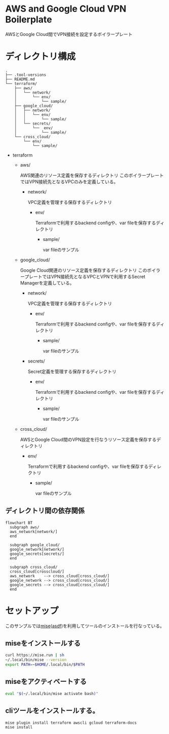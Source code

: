 # AWS and Google Cloud VPN Boilerplate
AWSとGoogle Cloud間でVPN接続を設定するボイラープレート

# ディレクトリ構成

```
.
├── .tool-versions
├── README.md
└── terraform/
    ├── aws/
    │   └── network/
    │       └── env/
    │           └── sample/
    ├── google_cloud/
    │   ├── network/
    │   │   └── env/
    │   │       └── sample/
    │   └── secrets/
    │       └──  env/
    │           └── sample/
    └── cross_cloud/
        └── env/
            └── sample/
```

- terraform
  - aws/
  
    AWS関連のリソース定義を保存するディレクトリ
    このボイラープレートではVPN接続先となるVPCのみを定義している。
  
    - network/
  
      VPC定義を管理する保存するディレクトリ
      
      - env/
  
         Terraformで利用するbackend configや、var fileを保存するディレクトリ
  
        - sample/
  
          var fileのサンプル
      
  - google_cloud/
  
    Google Cloud関連のリソース定義を保存するディレクトリ
    このボイラープレートではVPN接続先となるVPCとVPNで利用するSecret Managerを定義している。
  
    - network/
  
      VPC定義を管理する保存するディレクトリ
      
      - env/
  
         Terraformで利用するbackend configや、var fileを保存するディレクトリ
  
        - sample/
  
          var fileのサンプル
  
    - secrets/
  
      Secret定義を管理する保存するディレクトリ
      
      - env/
  
         Terraformで利用するbackend configや、var fileを保存するディレクトリ
  
        - sample/
  
          var fileのサンプル
  
  - cross_cloud/
  
    AWSとGoogle Cloud間のVPN設定を行なうリソース定義を保存するディレクトリ
    
  
      - env/
  
         Terraformで利用するbackend configや、var fileを保存するディレクトリ
  
        - sample/
  
          var fileのサンプル


## ディレクトリ間の依存関係

``` mermaid
flowchart BT
  subgraph aws/
  aws_network[network/]
  end

  subgraph google_cloud/
  google_network[network/]
  google_secrets[secrets/]
  end

  subgraph cross_cloud/
  cross_cloud[crosscloud/]
  aws_network    --> cross_cloud[cross_cloud/]
  google_network --> cross_cloud[cross_cloud/]
  google_secrets --> cross_cloud[cross_cloud/]
  end

```


# セットアップ
このサンプルでは[mise](https://github.com/jdx/mise)([asdf](https://github.com/asdf-vm/asdf))を利用してツールのインストールを行なっている。

## miseをインストールする
``` bash
curl https://mise.run | sh
~/.local/bin/mise --version
export PATH=~$HOME/.local/bin/$PATH
```

## miseをアクティベートする
``` bash
eval "$(~/.local/bin/mise activate bash)"
```

## cliツールをインストールする。

```bash
mise plugin install terraform awscli gcloud terraform-docs
mise install
```

